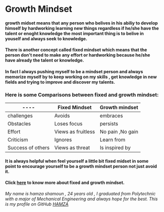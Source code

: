 # **Growth Mindset**
#### growth midset means that any person who belives in his abiliy to develop himself by hardworking learning new things regardless if he/she have the talent or enoght knowledge the most important thing is to belive in youself and always seek to knowledge.
#### There is another concept called fixed mindset which means that the person don't need to make any effort or hardworking because he/she have already the talent or knowledge.
#### In fact I always pushing myself to be a mindset person and always memorize myself by to keep working on my skills , get knowledge in new fields and trying to improve and discover my talents.
### Here is some Comparisons between fixed and growth mindset:
---- | **Fixed Mindset** | **Growth mindset**
---- | ------------- | ---------------
challenges | Avoids | embraces
Obstacles  | Loses focus | persists
Effort | Views as fruitless | No pain ,No gain
Criticism | Ignores | Learn from
Success of others | Views as threat | Is inspired by

#### It is always helpful when feel yourself a little bit fixed midset in some point to encourage yourself to be a growth mindset person not just avoid it.

#### Click [here](https://www.atlassian.com/blog/inside-atlassian/growth-mindset) to know more about fixed and growth mindset.

*My name is hamza shamoun , 24 years old , I graduated from Polytechnic with a major of Mechanical Engineering and always hope for the best.*
*This is my profile on GitHub  [HAMZA](https://github.com/hamzashamoun96)*
